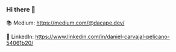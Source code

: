 ### Hi there 👋

📚 Medium: https://medium.com/@dacape.dev/

👤 LinkedIn: https://www.linkedin.com/in/daniel-carvajal-pelicano-54061b20/
<!--
**dacape-dev/dacape-dev** is a ✨ _special_ ✨ repository because its `README.md` (this file) appears on your GitHub profile.

Here are some ideas to get you started:

- 🔭 I’m currently working on ...
- 🌱 I’m currently learning ...
- 👯 I’m looking to collaborate on ...
- 🤔 I’m looking for help with ...
- 💬 Ask me about ...
- 📫 How to reach me: ...
- 😄 Pronouns: ...
- ⚡ Fun fact: ...
-->
